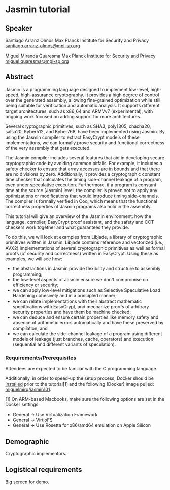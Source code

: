 # Jasmin tutorial


## Speaker

Santiago Arranz Olmos
Max Planck Institute for Security and Privacy
santiago.arranz-olmos@mpi-sp.org

Miguel Miranda Quaresma
Max Planck Institute for Security and Privacy
miguel.quaresma@mpi-sp.org


## Abstract

Jasmin is a programming language designed to implement low-level, high-speed,
high-assurance cryptography.
It provides a high degree of control over the generated assembly, allowing
fine-grained optimization while still being suitable for verification and
automatic analysis.
It supports different target architectures, such as x86_64 and ARMVv7
(experimental), with ongoing work focused on adding support for more
architectures.

Several cryptographic primitives, such as SHA3, poly1305, chacha20, salsa20,
Kyber512, and Kyber768, have been implemented using Jasmin.
By using the Jasmin compiler to extract EasyCrypt models of these
implementations, we can formally prove security and functional correctness of
the very assembly that gets executed.

The Jasmin compiler includes several features that aid in developing secure
cryptographic code by avoiding common pitfalls.
For example, it includes a safety checker to ensure that array accesses are in
bounds and that there are no divisions by zero.
Additionally, it provides a cryptographic constant time checker that calculates
the timing side-channel leakage of a program, even under speculative execution.
Furthermore, if a program is constant time at the source (Jasmin) level, the
compiler is proven not to apply any optimizations or modifications that would
introduce timing side-channels.
The compiler is formally verified in Coq, which means that the functional
correctness properties of Jasmin programs also hold in the assembly.

This tutorial will give an overview of the Jasmin environment: how the language,
compiler, EasyCrypt proof assistant, and the safety and CCT checkers work
together and what guarantees they provide.

To do this, we will look at examples from Libjade, a library of cryptographic
primitives written in Jasmin.
Libjade contains reference and vectorized (i.e., AVX2) implementations of
several cryptographic primitives as well as formal proofs (of security and
correctness) written in EasyCrypt.
Using these as examples, we will see how:
- the abstractions in Jasmin provide flexibility and structure to assembly
  programming;
- the low-level aspects of Jasmin ensure we don't compromise on efficiency or
  security;
- we can apply low-level mitigations such as Selective Speculative Load
  Hardening cohesively and in a principled manner;
- we can relate implementations with their abstract mathematic specifications
  with EasyCrypt, and mechanize proofs of arbitrary security properties and have
  them be machine checked;
- we can deduce and ensure certain properties like memory safety and absence of
  arithmetic errors automatically and have these preserved by compilation; and
- we can calculate the side-channel leakage of a program using different models
  of leakage (just branches, cache, operators) and execution (sequential and
  different variants of speculation).

### Requirements/Prerequisites
Attendees are expected to be familiar with the C programming language.

Additionally, in order to speed-up the setup process, Docker should be [installed](https://www.docker.com/get-started/)
prior to the tutorial[1] and the following (Docker) image pulled: [miguelmirq/jasmin101](https://hub.docker.com/repository/docker/miguelmirq/jasmin101).

[1] On ARM-based Macbooks, make sure the following options are set in the Docker settings:
- General -> Use Virtualization Framework 
- General -> VirtioFS 
- General -> Use Rosetta for x86/amd64 emulation on Apple Silicon

## Demographic

Cryptographic implementors.


## Logistical requirements

Big screen for demo.
